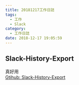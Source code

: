 ```yaml
---
title: 20181217工作日誌
tags:
  - 工作
  - Slack
category:
  - 工作日誌
date: 2018-12-17 19:05:59
---
```


## Slack-History-Export ##

真好用  
[Gtihub: Slack-History-Export](https://github.com/hisabimbola/slack-history-export)